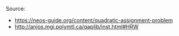 Source:

- https://neos-guide.org/content/quadratic-assignment-problem 
- http://anjos.mgi.polymtl.ca/qaplib/inst.html#HRW
